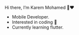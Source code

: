  Hi there, I’m Karem Mohamed 👋❤️
- Mobile Developer.
- Interested in coding 👀
- Currently learning flutter.



<!---
Karem01/Karem01 is a ✨ special ✨ repository because its `README.md` (this file) appears on your GitHub profile.
You can click the Preview link to take a look at your changes.
--->
